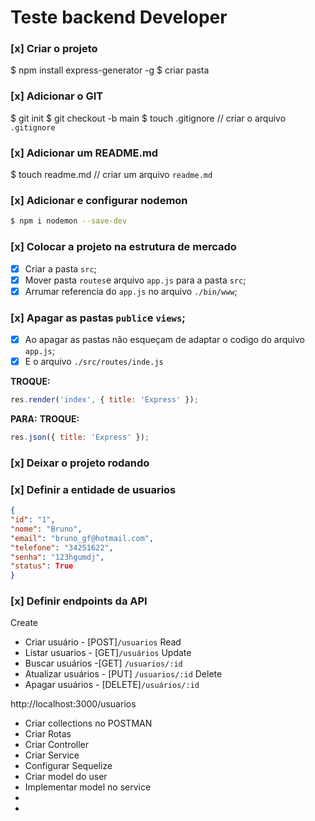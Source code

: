 # Teste backend Developer

### [x] Criar o projeto
$ npm install express-generator -g
$ criar pasta

### [x] Adicionar o GIT
$ git init
$ git checkout -b main
$ touch .gitignore // criar o arquivo `.gitignore`

### [x] Adicionar um README.md
$ touch readme.md // criar um arquivo `readme.md`  

### [x] Adicionar e configurar nodemon
```bash
$ npm i nodemon --save-dev
```

### [x] Colocar a projeto na estrutura de mercado
- [x] Criar a pasta `src`;
- [x] Mover pasta `routes`e arquivo `app.js` para a pasta `src`;
- [x] Arrumar referencia do `app.js` no arquivo `./bin/www`;

### [x] Apagar as pastas `public`e `views`;
- [x] Ao apagar as pastas não esqueçam de adaptar o codigo do arquivo `app.js`;
- [x] E o arquivo `./src/routes/inde.js`

**TROQUE:**
```javascript
res.render('index', { title: 'Express' });
```
**PARA:**
**TROQUE:**
```javascript
res.json({ title: 'Express' });
```
### [x] Deixar o projeto rodando


### [x] Definir a entidade de usuarios
```json
{
"id": "1",
"nome": "Bruno",
"email": "bruno_gf@hotmail.com",
"telefone": "34251622",
"senha": "123hgumdj",
"status": True
}
```

### [x] Definir endpoints da API
Create
- Criar usuário - [POST]`/usuarios`
Read
- Listar usuarios - [GET]`/usuários`
Update
- Buscar usuários -[GET] `/usuarios/:id`
- Atualizar usuários - [PUT] `/usuarios/:id`
Delete
- Apagar usuários - [DELETE]`/usuários/:id`

http://localhost:3000/usuarios

- Criar collections no POSTMAN
- Criar Rotas
- Criar Controller
- Criar Service
- Configurar Sequelize
- Criar model do user
- Implementar model no service
-
-